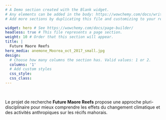 ```yaml
---
# A Demo section created with the Blank widget.
# Any elements can be added in the body: https://wowchemy.com/docs/writing-markdown-latex/
# Add more sections by duplicating this file and customizing to your requirements.

widget: hero # See https://wowchemy.com/docs/page-builder/
headless: true # This file represents a page section.
weight: 10 # Order that this section will appear.
title: |
  Future Maore Reefs
hero_media: anemone_Moorea_oct_2017_small.jpg
design:
  # Choose how many columns the section has. Valid values: 1 or 2.
  columns: '1'
  # Add custom styles
  css_style:
  css_class:
---
```


<br>

Le projet de recherche **Future Maore Reefs** propose une approche pluri-disciplinaire pour mieux comprendre les effets du changement climatique et des activités anthropiques sur les récifs mahorais.
